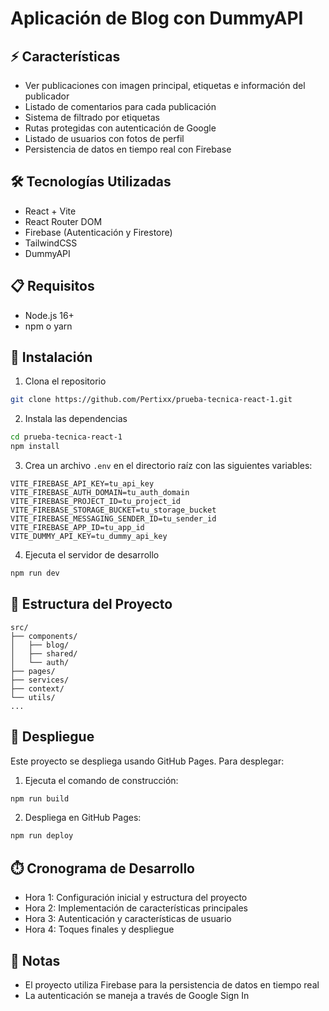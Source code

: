 # Aplicación de Blog con DummyAPI

## ⚡ Características
- Ver publicaciones con imagen principal, etiquetas e información del publicador
- Listado de comentarios para cada publicación
- Sistema de filtrado por etiquetas
- Rutas protegidas con autenticación de Google
- Listado de usuarios con fotos de perfil
- Persistencia de datos en tiempo real con Firebase

## 🛠️ Tecnologías Utilizadas
- React + Vite
- React Router DOM
- Firebase (Autenticación y Firestore)
- TailwindCSS
- DummyAPI

## 📋 Requisitos
- Node.js 16+
- npm o yarn

## 🚀 Instalación

1. Clona el repositorio
```bash
git clone https://github.com/Pertixx/prueba-tecnica-react-1.git
```

2. Instala las dependencias
```bash
cd prueba-tecnica-react-1
npm install
```

3. Crea un archivo `.env` en el directorio raíz con las siguientes variables:
```env
VITE_FIREBASE_API_KEY=tu_api_key
VITE_FIREBASE_AUTH_DOMAIN=tu_auth_domain
VITE_FIREBASE_PROJECT_ID=tu_project_id
VITE_FIREBASE_STORAGE_BUCKET=tu_storage_bucket
VITE_FIREBASE_MESSAGING_SENDER_ID=tu_sender_id
VITE_FIREBASE_APP_ID=tu_app_id
VITE_DUMMY_API_KEY=tu_dummy_api_key
```

4. Ejecuta el servidor de desarrollo
```bash
npm run dev
```

## 📱 Estructura del Proyecto
```
src/
├── components/
│   ├── blog/
│   ├── shared/
│   └── auth/
├── pages/
├── services/
├── context/
└── utils/
...
```

## 🚀 Despliegue
Este proyecto se despliega usando GitHub Pages. Para desplegar:

1. Ejecuta el comando de construcción:
```bash
npm run build
```

2. Despliega en GitHub Pages:
```bash
npm run deploy
```

## ⏱️ Cronograma de Desarrollo
- Hora 1: Configuración inicial y estructura del proyecto
- Hora 2: Implementación de características principales
- Hora 3: Autenticación y características de usuario
- Hora 4: Toques finales y despliegue

## 📝 Notas
- El proyecto utiliza Firebase para la persistencia de datos en tiempo real
- La autenticación se maneja a través de Google Sign In
